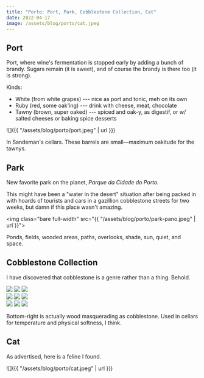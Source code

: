 ```yaml
---
title: "Porto: Port, Park, Cobblestone Collection, Cat"
date: 2022-04-17
image: /assets/blog/porto/cat.jpeg
---
```


## Port

Port, where wine's fermentation is stopped early by adding a bunch of brandy. Sugars remain (it is sweet), and of course the brandy is there too (it is strong).

Kinds:

- White (from white grapes) --- nice as port and tonic, meh on its own
- Ruby (red, some oak'ing) --- drink with cheese, meat, chocolate
- Tawny (brown, super oaked) --- spiced and oak-y, as digestif, or w/ salted cheeses or baking spice desserts

![]({{ "/assets/blog/porto/port.jpeg" | url }})

<p class="figcaption">
In <span class="i">Sandeman's</span> cellars. These barrels are small—maximum oakitude for the tawnys.
</p>


## Park

New favorite park on the planet, _Parque da Cidade do Porto._

This might have been a "water in the desert" situation after being packed in with hoards of tourists and cars in a gazillion cobblestone streets for two weeks, but damn if this place wasn't amazing.

<img class="bare full-width" src="{{ "/assets/blog/porto/park-pano.jpeg" | url }}">

Ponds, fields, wooded areas, paths, overlooks, shade, sun, quiet, and space.

## Cobblestone Collection

I have discovered that cobblestone is a genre rather than a thing. Behold.


<div class="flex">
<img src="{{ "/assets/blog/porto/c1.jpeg" | url }}" class="bare novmargin mh1 mv1 flex-auto">
<img src="{{ "/assets/blog/porto/c2.jpeg" | url }}" class="bare novmargin mh1 mv1 flex-auto">
<img src="{{ "/assets/blog/porto/c3.jpeg" | url }}" class="bare novmargin mh1 mv1 flex-auto">
</div>
<div class="flex">
<img src="{{ "/assets/blog/porto/c4.jpeg" | url }}" class="bare novmargin mh1 mv1 flex-auto">
<img src="{{ "/assets/blog/porto/c5.jpeg" | url }}" class="bare novmargin mh1 mv1 flex-auto">
<img src="{{ "/assets/blog/porto/c6.jpeg" | url }}" class="bare novmargin mh1 mv1 flex-auto">
</div>
<div class="flex mb4">
<img src="{{ "/assets/blog/porto/c7.jpeg" | url }}" class="bare novmargin mh1 mv1 flex-auto">
<img src="{{ "/assets/blog/porto/c8.jpeg" | url }}" class="bare novmargin mh1 mv1 flex-auto">
<img src="{{ "/assets/blog/porto/c9.jpeg" | url }}" class="bare novmargin mh1 mv1 flex-auto">
</div>

<p class="figcaption">
Bottom-right is actually wood masquerading as cobblestone. Used in cellars for temperature and physical softness, I think.
</p>

## Cat

As advertised, here is a feline I found.

![]({{ "/assets/blog/porto/cat.jpeg" | url }})
